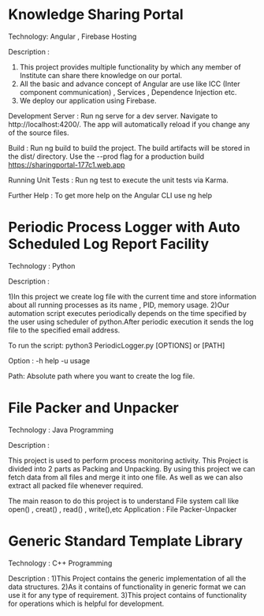 # Knowledge Sharing Portal

Technology: Angular , Firebase Hosting

Description : 
1) This project provides multiple functionality by which any member of Institute can share there knowledge on our portal.
2) All the basic and advance concept of Angular are use like ICC (Inter component communication) , Services , Dependence Injection etc.
3) We deploy our application using Firebase.

Development Server : 
Run ng serve for a dev server. Navigate to http://localhost:4200/. The app will automatically reload if you change any of the source files.

Build : 
Run ng build to build the project. The build artifacts will be stored in the dist/ directory. Use the --prod flag for a production build
https://sharingportal-177c1.web.app

Running Unit Tests : 
Run ng test to execute the unit tests via Karma.

Further Help : 
To get more help on the Angular CLI use ng help

# Periodic Process Logger with Auto Scheduled Log Report Facility 

Technology : Python

Description : 

1)In this project we create log file with the current time and store information about all running processes as its name ,
PID, memory usage.
2)Our automation script executes periodically depends on the time specified
by the user using 
scheduler of python.After periodic execution it sends the log file to the specified email address.

To run the script:
python3 PeriodicLogger.py [OPTIONS] or [PATH]

Option : -h help -u usage

Path: Absolute path where you want to create the log file.

# File Packer and Unpacker

Technology : Java Programming

Description : 

This project is used to perform process monitoring activity. This Project is divided into 2 parts as Packing and Unpacking. By using this project we can fetch data from all files and merge it into one file. As well as we can also extract all packed file whenever required.

The main reason to do this project is to understand File system call like open() , creat() , read() , write(),etc
Application : File Packer-Unpacker

# Generic Standard Template Library

Technology : C++ Programming

Description : 
1)This Project contains the generic implementation of all the data structures.
2)As it contains of functionality in generic format we can use it for any type of requirement.
3)This project contains of functionality for operations which is helpful for development.
